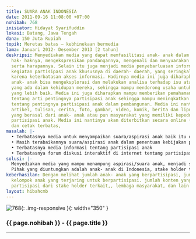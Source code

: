 ```yaml
---
title: SUARA ANAK INDONESIA
date: 2011-09-16 11:08:00 +07:00
nohibah: 768
inisiator: Hidayat Syarifuddin
lokasi: Batang, Jawa Tengah
dana: 150 Juta Rupiah
topik: Meretas batas – kebhinekaan bermedia
lama: Januari 2012- Desember 2013 [2 tahun]
deskripsi: Menyediakan media yang dapat memfasilitasi anak- anak dalam menyuarakan
  hak- haknya, mengekspresikan pandangannya, mengenali dan menyuarakan permasalahan
  serta harapannya. Selain itu juga menjadi media penyebarluasan informasi tentang
  kegiatan partisipasi anak khususnya di daerah- daerah, yang seringkali tidak tersampaikan
  karena keterbatasan akses informasi. Hadirnya media ini juga diharapkan mampu mendorong
  anak- anak bisa mengeksplorasi dan melakukan analisa terhadap isu atau permasalahan
  yang ada dalam kehidupan mereka, sehingga mampu mendorong usaha untuk perubahan
  yang lebih baik. Media ini juga diharapkan mampu memberikan pemahaman kepada masyarakat
  tentang arti pentingnya partisipasi anak sehingga mampu meningkatkan kesadaran masyarakat
  tentang pentingnya partisipasi anak dalam pembangunan. Media ini nantinya akan berisi
  artikel, tulisan, cerita, foto, gambar, video, komik, berita dan liputan baik itu
  yang berasal dari anak- anak atau pun masyarakat yang memiliki kepedulian terhadap
  partisipasi anak. Media ini nantinya akan diterbitkan secara online (web/facebook/twitter)
  dan cetak terbatas,
masalah: |-
  • Terbatasnya media untuk menyampaikan suara/aspirasi anak baik itu di dearah maupun dalam lingkup nasional.
  • Masih terabaikannya suara/aspirasi anak dalam penentuan kebijakan publik
  • Terbatasnya media informasi tentang partisipasi anak
  • Terbatasnya forum diskusi interaktif di internet tentang partisipasi anak • Belum kuatnya jejaring antar kelompok- kelompok anak serta di tingkat nasional dan daerah,sehingga sering terjadi kesenjangan informasi antar daerah
solusi: |-
  Menyediakan media yang mampu menampung aspirasi/suara anak, menjadi sumber informasi tentang partisipasi anak, khusunya kegiatan- kegiatan kelompok- kelompok anak di daerah, menyediakan ruang diskusi bagi anak maupun masyarakat yang peduli tentang hak- hak anak. Mengaktifkan jejaring antar kelompok- kelompok anak di daerah dan nasional. Meberikan pelatihan terbatas tentang media dan internet bagi kelompok- kelompok anak yang membutuhkan.
  Pihak yang diuntungkan adalah anak- anak di Indonesia, stake holder terkait, pemerhati anak, masyarakat umum.
keberhasilan: Dengan melihat jumlah anak- anak yang berpartisipasi, jumlah kelompok-
  kelompok anak yang terjaring untuk berpartisipasi. jumlah konten yang masuk, jumlah
  partisipasi dari stake holder terkait,, lembaga masyarakat, dan lain- lain.
layout: hibahcmb
---
```


![768](/static/img/hibahcmb/768.png){: .img-responsive }{: width="350" }

### {{ page.nohibah }} - {{ page.title }}

---
